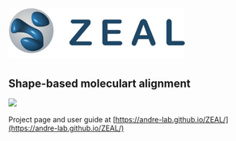 # <img src="/docs/mkdocs/docs/images/zealLogo.svg" height="100px">

## Shape-based moleculart alignment

<img src="]/docs/mkdocs/docs/images/ZEAL/win/jsmol_align_full.png" > 

Project page and user guide at [https://andre-lab.github.io/ZEAL/](https://andre-lab.github.io/ZEAL/)

